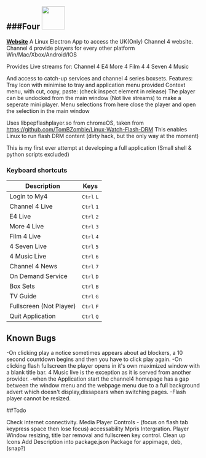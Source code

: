 ###Four <img src="icon/icon.png" width="60">
--------
**[Website](https://www.freeyourdesktop.com/)**
A Linux Electron App to access the UK(Only) Channel 4 website. Channel 4 provide players for every other platform Win/Mac/Xbox/Android/IOS

Provides Live streams for:
Channel 4
E4
More 4
Film 4
4 Seven
4 Music

And access to catch-up services and channel 4 series boxsets.
Features:
Tray Icon with minimise to tray and application menu provided
Context menu, with cut, copy, paste: (check inspect element in release)
The player can be undocked from the main window (Not live streams) to make a seperate mini player. Menu selections from here close the player and open the selection in the main window 


Uses libpepflashplayer.so from chromeOS, taken from https://github.com/TomBZombie/Linux-Watch-Flash-DRM
This enables Linux to run flash DRM content (dirty hack, but the only way at the moment)

This is my first ever attempt at developing a full application (Small shell & python scripts excluded)

### Keyboard shortcuts

Description            | Keys
-----------------------| -----------------------
Login to My4           | <kbd>Ctrl</kbd> <kbd>L</kbd>
Channel 4 Live         | <kbd>Ctrl</kbd> <kbd>1</kbd>
E4 Live                | <kbd>Ctrl</kbd> <kbd>2</kbd>
More 4 Live            | <kbd>Ctrl</kbd> <kbd>3</kbd>
Film 4 Live            | <kbd>Ctrl</kbd> <kbd>4</kbd>
4 Seven Live           | <kbd>Ctrl</kbd> <kbd>5</kbd>
4 Music Live           | <kbd>Ctrl</kbd> <kbd>6</kbd>
Channel 4 News         | <kbd>Ctrl</kbd> <kbd>7</kbd>
On Demand Service      | <kbd>Ctrl</kbd> <kbd>D</kbd>
Box Sets               | <kbd>Ctrl</kbd> <kbd>B</kbd>
TV Guide               | <kbd>Ctrl</kbd> <kbd>G</kbd>
Fullscreen (Not Player)| <kbd>Ctrl</kbd> <kbd>F</kbd>
Quit Application       | <kbd>Ctrl</kbd> <kbd>Q</kbd>   
       
 
## Known Bugs

-On clicking play a notice sometimes appears about ad blockers, a 10 second countdown begins and then you have to click play again.
-On clicking flash fullscreen the player opens in it's own maximized window with a blank title bar. 4 Music live is the exception as it is served from another provider.
-when the Application start the channel4 homepage has a gap between the window menu and the webpage menu due to a full background advert which doesn't display,dissapears when switching pages.
-Flash player cannot be resized.

##Todo

Check internet connectivity.
Media Player Controls - (focus on flash tab keypress space then lose focus) accessability
Mpris Intergration.
Player Window resizing, title bar removal and fullscreen key control.
Clean up Icons
Add Description into package.json
Package for appimage, deb, (snap?)